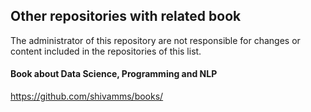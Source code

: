 ## Other repositories with related book 
The administrator of this repository are not responsible for changes or content included in the repositories of this list. 

#### Book about Data Science, Programming and NLP
https://github.com/shivamms/books/
